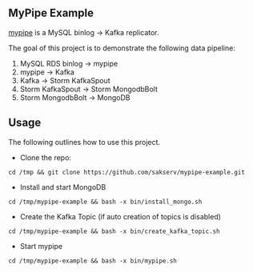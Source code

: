 MyPipe Example
--------------

[mypipe](https://github.com/mardambey/mypipe) is a MySQL binlog -> Kafka replicator.

The goal of this project is to demonstrate the following data pipeline:

1. MySQL RDS binlog -> mypipe
2. mypipe -> Kafka
3. Kafka -> Storm KafkaSpout
4. Storm KafkaSpout -> Storm MongodbBolt
5. Storm MongodbBolt -> MongoDB

Usage
-----

The following outlines how to use this project.

* Clone the repo:
```
cd /tmp && git clone https://github.com/sakserv/mypipe-example.git
```

* Install and start MongoDB
```
cd /tmp/mypipe-example && bash -x bin/install_mongo.sh
```

* Create the Kafka Topic (if auto creation of topics is disabled)
```
cd /tmp/mypipe-example && bash -x bin/create_kafka_topic.sh
```

* Start mypipe
```
cd /tmp/mypipe-example && bash -x bin/mypipe.sh
```
